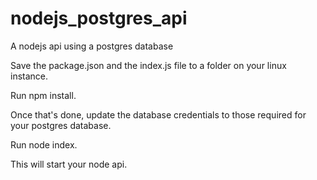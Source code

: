 # nodejs_postgres_api
A nodejs api using a postgres database

Save the package.json and the index.js file to a folder on your linux instance.

Run npm install.

Once that's done, update the database credentials to those required for your postgres database.

Run node index.

This will start your node api.
